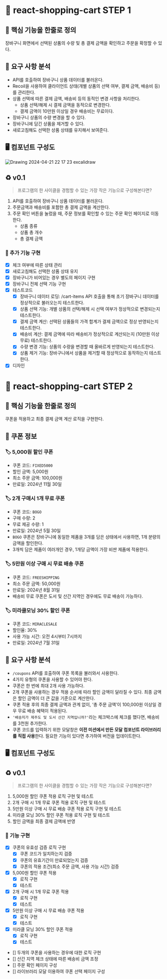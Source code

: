 # 🛒 react-shopping-cart STEP 1

## 🚀 핵심 기능을 한줄로 정의

장바구니 화면에서 선택된 상품의 수량 및 총 결제 금액을 확인하고 주문을 확정할 수 있다.

## 🎯 요구 사항 분석

- API를 호출하여 장바구니 상품 데이터를 불러온다.
- Recoil을 사용하여 클라이언트 상태(개별 상품의 선택 여부, 결제 금액, 배송비 등)를 관리한다.
- 상품 선택에 따른 결제 금액, 배송비 등의 동적인 변경 사항을 처리한다.
  - 상품 선택/해제 시 결제 금액을 동적으로 변경한다.
  - 결제 금액이 10만원 이상일 경우 배송비는 무료이다.
- 장바구니 상품의 수량 변경을 할 수 있다.
- 장바구니에 담긴 상품을 제거할 수 있다.
- 새로고침해도 선택한 상품 상태를 유지해서 보여준다.

## 🖥️ 컴포넌트 구성도

![Drawing 2024-04-21 22 17 23 excalidraw](https://github.com/Largopie/react-shopping-cart/assets/106071687/0cde0e9f-e7dc-4f00-ab52-78252c763bd4)

## ♻️ v0.1

> 프로그램의 한 사이클을 경험할 수 있는 가장 작은 기능으로 구성해본다면?

1. API를 호출하여 장바구니 상품 데이터를 불러온다.
2. 주문금액과 배송비를 포함한 총 결제 금액을 계산한다.
3. 주문 확인 버튼을 눌렀을 때, 주문 정보를 확인할 수 있는 주문 확인 페이지로 이동한다.
   - 상품 종류
   - 상품 총 개수
   - 총 결제 금액

### 📝 추가 기능 구현

- [x] 체크 여부에 따른 상태 관리
- [x] 새로고침해도 선택한 상품 상태 유지
- [x] 장바구니가 비어있는 경우 별도의 페이지 구현
- [x] 장바구니 전체 선택 기능 구현
- [x] 테스트코드
  - [x] 장바구니 데이터 로딩: /cart-items API 호출을 통해 초기 장바구니 데이터를 정상적으로 불러오는지 테스트한다.
  - [x] 상품 선택 기능: 개별 상품의 선택/해제 시 선택 여부가 정상적으로 변경되는지 테스트한다.
  - [x] 결제 금액 계산: 선택된 상품들의 가격 합계가 결제 금액으로 정상 반영되는지 테스트한다.
  - [x] 배송비 계산: 결제 금액에 따라 배송비가 정상적으로 계산되는지 (10만원 이상 무료) 테스트한다.
  - [x] 수량 변경 기능: 상품의 수량을 변경할 때 올바르게 반영되는지 테스트한다.
  - [x] 상품 제거 기능: 장바구니에서 상품을 제거할 때 정상적으로 동작하는지 테스트한다.
- [x] 디자인

# 🛒 react-shopping-cart STEP 2

## 🚀 핵심 기능을 한줄로 정의

쿠폰을 적용하고 최종 결제 금액 계산 로직을 구현한다.

## 🎫 쿠폰 정보

### 🏷️ 5,000원 할인 쿠폰

- 쿠폰 코드: `FIXED5000`
- 할인 금액: 5,000원
- 최소 주문 금액: 100,000원
- 만료일: 2024년 11월 30일

### 🏷️ 2개 구매시 1개 무료 쿠폰

- 쿠폰 코드: `BOGO`
- 구매 수량: 2
- 무료 제공 수량: 1
- 만료일: 2024년 5월 30일
- `BOGO` 쿠폰은 장바구니에 동일한 제품을 3개를 담은 상태에서 사용하면, 1개 분량의 금액을 할인한다.
- 3개씩 담은 제품이 여러개인 경우, 1개당 금액이 가장 비싼 제품에 적용한다.

### 🏷️ 5만원 이상 구매 시 무료 배송 쿠폰

- 쿠폰 코드: `FREESHIPPING`
- 최소 주문 금액: 50,000원
- 만료일: 2024년 8월 31일
- 배송비 무료 쿠폰은 도서 및 산간 지역인 경우에도 무료 배송이 가능하다.

### 🏷️ 미라클모닝 30% 할인 쿠폰

- 쿠폰 코드: `MIRACLESALE`
- 할인율: 30%
- 사용 가능 시간: 오전 4시부터 7시까지
- 만료일: 2024년 7월 31일

## 🎯 요구 사항 분석

- `/coupons` API를 호출하여 쿠폰 목록을 불러와서 사용한다.
- 4가지 유형의 쿠폰을 사용할 수 있어야 한다.
- 쿠폰은 한 번에 최대 2개 사용 가능하다.
- 2개 쿠폰을 사용하는 경우 적용 순서에 따라 할인 금액이 달라질 수 있다. 최종 금액은 할인 금액이 더 큰 값을 기준으로 계산한다.
- 쿠폰 적용 후의 최종 결제 금액과 관계 없이, ‘총 주문 금액’이 100,000원 이상일 경우 무료 배송 혜택이 적용된다.
- `'배송지가 제주도 및 도서 산간 지역입니까?'`라는 체크박스에 체크를 했다면, 배송비를 3천원 추가한다.
- 쿠폰 코드를 입력하기 위한 모달창은 **이전 미션에서 만든 모달 컴포넌트 라이브러리를 직접 사용**한다. 필요한 기능이 있다면 추가하여 버전을 업데이트한다.

## 🖥️ 컴포넌트 구성도

## ♻️ v0.1

> 프로그램의 한 사이클을 경험할 수 있는 가장 작은 기능으로 구성해본다면?

1. 5,000원 할인 쿠폰 적용 로직 구현 및 테스트
2. 2개 구매 시 1개 무료 쿠폰 적용 로직 구현 및 테스트
3. 5만원 이상 구매 시 무료 배송 쿠폰 적용 로직 구현 및 테스트
4. 미라클 모닝 30% 할인 쿠폰 적용 로직 구현 및 테스트
5. 할인 금액을 최종 결제 금액에 반영

### 📝 기능 구현

- [x] 쿠폰의 유효성 검증 로직 구현
  - [x] 쿠폰 코드가 일치하는지 검증
  - [x] 쿠폰의 유효기간이 만료되었는지 검증
  - [x] 쿠폰의 적용 조건(최소 주문 금액, 사용 가능 시간) 검증
- [x] 5,000원 할인 쿠폰 적용
  - [x] 로직 구현
  - [x] 테스트
- [x] 2개 구매 시 1개 무료 쿠폰 적용
  - [x] 로직 구현
  - [x] 테스트
- [x] 5만원 이상 구매 시 무료 배송 쿠폰 적용
  - [x] 로직 구현
  - [x] 테스트
- [x] 미라클 모닝 30% 할인 쿠폰 적용
  - [x] 로직 구현
  - [x] 테스트
- [] 두개의 쿠폰을 사용하는 경우에 대한 로직 구현
- [] 산간 지역 체크 상태에 따른 배송비 금액 조정
- [] 주문 확인 페이지 구성
- [] 라이브러리 모달 이용하여 쿠폰 선택 페이지 구성
